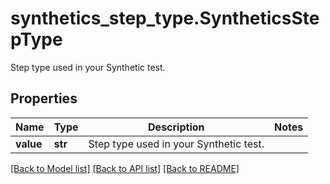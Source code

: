 # synthetics_step_type.SyntheticsStepType

Step type used in your Synthetic test.
## Properties
Name | Type | Description | Notes
------------ | ------------- | ------------- | -------------
**value** | **str** | Step type used in your Synthetic test. | 

[[Back to Model list]](../README.md#documentation-for-models) [[Back to API list]](../README.md#documentation-for-api-endpoints) [[Back to README]](../README.md)


